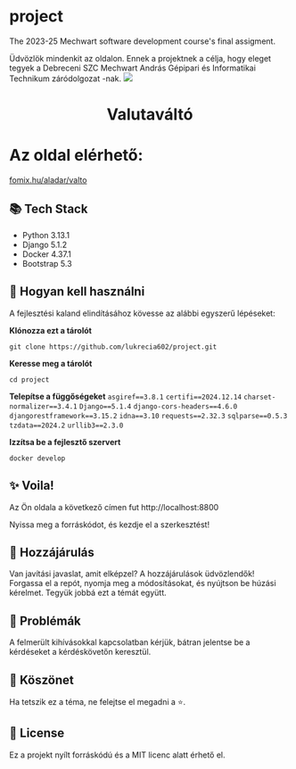  
# project
 The 2023-25 Mechwart software development course's final assigment.

Üdvözlök mindenkit az oldalon. Ennek a projektnek a célja, hogy eleget tegyek a Debreceni SZC Mechwart András Gépipari és Informatikai Technikum záródolgozat -nak.
<img src="https://www.dszcmechwart.hu/_next/image?url=https%3A%2F%2Fdeb-mechwart.cms.intezmeny.edir.hu%2Fuploads%2Fthumbnail_mehwart_f1dce688ee.png&w=256&q=90">

 <h1 align="center">Valutaváltó</h1>


# Az oldal elérhető:
[fomix.hu/aladar/valto](http://fomix.hu/aladar/valto.html)


## 📚 Tech Stack

- Python 3.13.1
- Django 5.1.2
- Docker 4.37.1
- Bootstrap 5.3


## 🚀 Hogyan kell használni

A fejlesztési kaland elindításához kövesse az alábbi egyszerű lépéseket:


**Klónozza ezt a tárolót**

```git clone https://github.com/lukrecia602/project.git```


**Keresse meg a tárolót**

```cd project```


**Telepítse a függőségeket**
```asgiref==3.8.1```
```certifi==2024.12.14```
```charset-normalizer==3.4.1```
```Django==5.1.4```
```django-cors-headers==4.6.0```
```djangorestframework==3.15.2```
```idna==3.10```
```requests==2.32.3```
```sqlparse==0.5.3```
```tzdata==2024.2```
```urllib3==2.3.0```


**Izzítsa be a fejlesztő szervert**

```docker develop```

## ✨ Voila!

Az Ön oldala a következő címen fut http://localhost:8800

Nyissa meg a forráskódot, és kezdje el a szerkesztést!


## 🤝 Hozzájárulás

Van javítási javaslat, amit elképzel? A hozzájárulások üdvözlendők! Forgassa el a repót, nyomja meg a módosításokat, és nyújtson be húzási kérelmet. Tegyük jobbá ezt a témát együtt.

## 👾 Problémák

A felmerült kihívásokkal kapcsolatban kérjük, bátran jelentse be a kérdéseket a kérdéskövetőn keresztül.

## 🙏 Köszönet

Ha tetszik ez a téma, ne felejtse el megadni a ⭐.

## 📝 License

Ez a projekt nyílt forráskódú és a MIT licenc alatt érhető el.